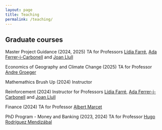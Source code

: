 ```yaml
---
layout: page
title: Teaching
permalink: /teaching/
---
```


## Graduate courses 

Master Project Guidance (2024, 2025) TA for Professors [Lídia Farré](https://sites.google.com/site/lidiafarre78/home), [Ada Ferrer-i-Carbonell](https://sites.google.com/view/adaferrer-i-carbonell) and [Joan Llull](https://joanllull.github.io/index.htm)

Economics of Geography and Climate Change (2025) TA for Professor [Andre Groeger](https://sites.google.com/site/andregroeger/)

Mathemathics Brush Up (2024) Instructor

Reinforcement (2024) Instructor for Professors [Lídia Farré](https://sites.google.com/site/lidiafarre78/home), [Ada Ferrer-i-Carbonell](https://sites.google.com/view/adaferrer-i-carbonell) and [Joan Llull](https://joanllull.github.io/index.htm)

Finance (2024) TA for Professor [Albert Marcet](https://scholar.google.es/citations?user=8MNnGfUAAAAJ&hl=en)

PhD Program - Money and Banking (2023, 2024) TA for Professor [Hugo Rodríguez Mendizábal](https://sites.google.com/barcelonagse.eu/hugorodriguezmendizabal/home)
